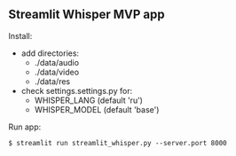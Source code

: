 ## Streamlit Whisper MVP app

Install:
* add directories:
    * ./data/audio 
    * ./data/video
    * ./data/res
* check settings.settings.py for:
    * WHISPER_LANG (default 'ru')
    * WHISPER_MODEL (default 'base')


Run app:
```
$ streamlit run streamlit_whisper.py --server.port 8000
```